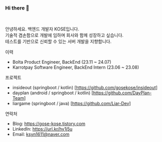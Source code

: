 ### Hi there 👋

</br>

<!--
**gosekose/gosekose** is a ✨ _special_ ✨ repository because its `README.md` (this file) appears on your GitHub profile.

-->

안녕하세요. 백엔드 개발자 KOSE입니다. </br>
기술적 겸손함으로 개발에 임하며 회사와 함께 성장하고 싶습니다. </br>
테스트를 기반으로 신뢰할 수 있는 서버 개발을 지향합니다. </br>

이력
- Bolta Product Engineer, BackEnd (23.11 ~ 24.07)
- Karrotpay Software Engineer, BackEnd Intern (23.06 ~ 23.08)

프로젝트
- insideout (springboot / kotlin) [https://github.com/gosekose/insideout]
- dayplan (android / springboot / kotlin) [https://github.com/DayPlan-Team]
- liargame (springboot / java) [https://github.com/Liar-Dev]

연락처
- Blog: https://gose-kose.tistory.com
- LinkedIn: https://url.kr/hy1j5u
- Email: ksyn1611@naver.com


